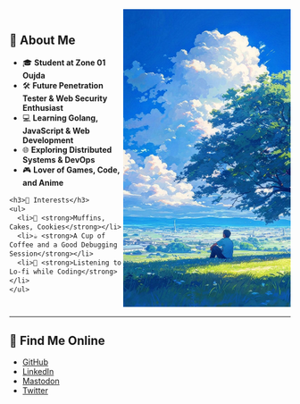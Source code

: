 <div style="display: flex; align-items: center; justify-content: space-between;">
  <div style="flex: 1;">
    <h2>🌟 About Me</h2>
    <ul>
      <li>🎓 <strong>Student at Zone 01 Oujda</strong></li>
      <li>🛠️ <strong>Future Penetration Tester & Web Security Enthusiast</strong></li>
      <li>💻 <strong>Learning Golang, JavaScript & Web Development</strong></li>
      <li>🌐 <strong>Exploring Distributed Systems & DevOps</strong></li>
      <li>🎮 <strong>Lover of Games, Code, and Anime</strong></li>
    </ul>

    <h3>🍰 Interests</h3>
    <ul>
      <li>🖤 <strong>Muffins, Cakes, Cookies</strong></li>
      <li>☕ <strong>A Cup of Coffee and a Good Debugging Session</strong></li>
      <li>🎵 <strong>Listening to Lo-fi while Coding</strong></li>
    </ul>
  </div>
  <div style="flex-shrink: 0;">
    <img src="https://raw.githubusercontent.com/Redd255/Redd255/main/ast/%EA%92%B0%F0%9D%99%B0%F0%9D%9A%92%20%F0%9D%99%B0%F0%9D%9A%9B%F0%9D%9A%9D%EA%92%B1%20Wallpaper.jpeg" alt="Redd's Graphic" width="300" />
  </div>
</div>

---

<h2>🔗 Find Me Online</h2>
<ul>
  <li><a href="https://github.com/redd255">GitHub</a></li>
  <li><a href="#">LinkedIn</a></li>
  <li><a href="#">Mastodon</a></li>
  <li><a href="#">Twitter</a></li>
</ul>
